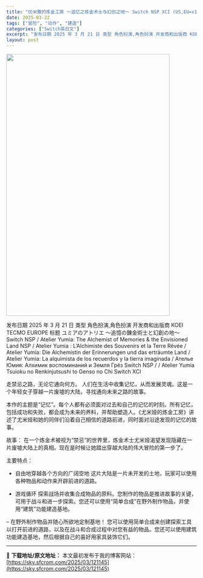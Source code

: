 ```yaml
---
title: "优米雅的炼金工房 ～追忆之炼金术士与幻创之地～ Switch NSP XCI (US,EU=v1.0.1 JP=v1.0.0)英日文"
date: 2025-03-22
tags: ["冒险", "动作", "建造"]
categories: ["Switch英日文"]
excerpt: "发布日期 2025 年 3 月 21 日 类型 角色扮演,角色扮演 开发商和出版商 KOEI TECMO EUROPE 标题 ユミアのアトリエ ～追憶の錬金術士と幻創の地～ Switch NSP / Atelier Yumia: The Alchemist of Memories &amp; the&hellip;"
layout: post
---
```


<img class="aligncenter size-full wp-image-121138" src="https://sky.sfcrom.com/wp-content/uploads/2025/03/2025032210012434.webp" alt="" width="432" height="692" />

发布日期 2025 年 3 月 21 日
类型 角色扮演,角色扮演
开发商和出版商 KOEI TECMO EUROPE
标题 ユミアのアトリエ ～追憶の錬金術士と幻創の地～ Switch NSP / Atelier Yumia: The Alchemist of Memories &amp; the Envisioned Land NSP / Atelier Yumia : L’Alchimiste des Souvenirs et la Terre Rêvée / Atelier Yumia: Die Alchemistin der Erinnerungen und das erträumte Land / Atelier Yumia: La alquimista de los recuerdos y la tierra imaginada / Ателье Юмия: Алхимик воспоминаний и Земля Грёз Switch NSP / / Atelier Yumia Tsuioku no Renkinjutsushi to Genso no Chi Switch XCI

走禁忌之路，无论它通向何方。
人们在生活中收集记忆，从而发展灵魂。这是一个年轻女子穿越一片废墟的大陆，寻找通向未来之路的故事。

本作的主题是“记忆”。每个人都有必须面对过去和自己的记忆的时刻。所有记忆，包括成功和失败，都会成为未来的养料，并帮助塑造人。《尤米娅的炼金工房》讲述了尤米娅和她的同伴们沿着自己相信的道路前进，同时面对沿途发现的记忆的故事。

故事：
在一个炼金术被视为“禁忌”的世界里，炼金术士尤米娅渴望发现隐藏在一片废墟大陆上的真相。现在是时候让她踏出穿越大陆的伟大冒险的第一步了。

主要特点：
- 自由地穿越各个方向的广阔空地
这片大陆是一片未开发的土地，玩家可以使用各种物品和动作来开辟前进的道路。

- 游戏循环
探索战场并收集合成物品的原料。您制作的物品是推进故事的关键，可用于战斗和进一步探索。您还可以使用“简单合成”在野外制作物品，并使用“建筑”功能建造基地。

– 在野外制作物品并随心所欲地定制基地！
您可以使用简单合成来创建探索工具以打开前进的道路，以及在战斗和合成过程中对您有益的物品。您还可以使用建筑功能建造基地，然后根据自己的喜好用家具装饰它们。

---
📖 **下载地址/原文地址：** 本文最初发布于我的博客网站：[https://sky.sfcrom.com/2025/03/121145](https://sky.sfcrom.com/2025/03/121145)
